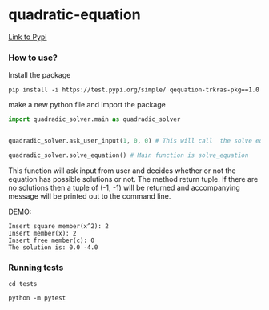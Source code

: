 # quadratic-equation

[Link to Pypi](https://test.pypi.org/project/qequation-trkras-pkg/0.0.1/)

### How to use?

Install the package
```
pip install -i https://test.pypi.org/simple/ qequation-trkras-pkg==1.0
```

make a new python file and import the package
```python
import quadradic_solver.main as quadradic_solver


quadradic_solver.ask_user_input(1, 0, 0) # This will call  the solve equaiton with user inputs.

quadradic_solver.solve_equation() # Main function is solve_equation
```

This function will ask input from user and decides whether or not the equation has
possible solutions or not. The method return tuple. If there are no solutions then a tuple
of (-1, -1) will be returned and accompanying message will be printed out to the command line. 

DEMO:
```
Insert square member(x^2): 2
Insert member(x): 2
Insert free member(c): 0
The solution is: 0.0 -4.0
```

### Running tests

```
cd tests

python -m pytest
```